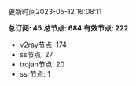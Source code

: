 更新时间2023-05-12 16:08:11

**总订阅: 45**
**总节点: 684**
**有效节点: 222**
- v2ray节点: 174
- ss节点: 27
- trojan节点: 20
- ssr节点: 1
